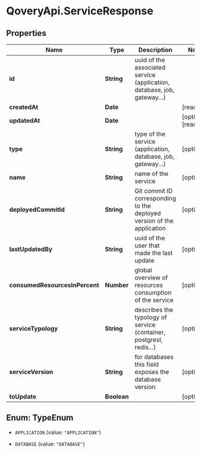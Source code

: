 # QoveryApi.ServiceResponse

## Properties

Name | Type | Description | Notes
------------ | ------------- | ------------- | -------------
**id** | **String** | uuid of the associated service (application, database, job, gateway...) | 
**createdAt** | **Date** |  | [readonly] 
**updatedAt** | **Date** |  | [optional] [readonly] 
**type** | **String** | type of the service (application, database, job, gateway...) | [optional] 
**name** | **String** | name of the service | [optional] 
**deployedCommitId** | **String** | Git commit ID corresponding to the deployed version of the application | [optional] 
**lastUpdatedBy** | **String** | uuid of the user that made the last update | [optional] 
**consumedResourcesInPercent** | **Number** | global overview of resources consumption of the service | [optional] 
**serviceTypology** | **String** | describes the typology of service (container, postgresl, redis...) | [optional] 
**serviceVersion** | **String** | for databases this field exposes the database version | [optional] 
**toUpdate** | **Boolean** |  | [optional] 



## Enum: TypeEnum


* `APPLICATION` (value: `"APPLICATION"`)

* `DATABASE` (value: `"DATABASE"`)





